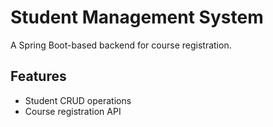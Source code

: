 # Student Management System
A Spring Boot-based backend for course registration.

## Features
- Student CRUD operations
- Course registration API
